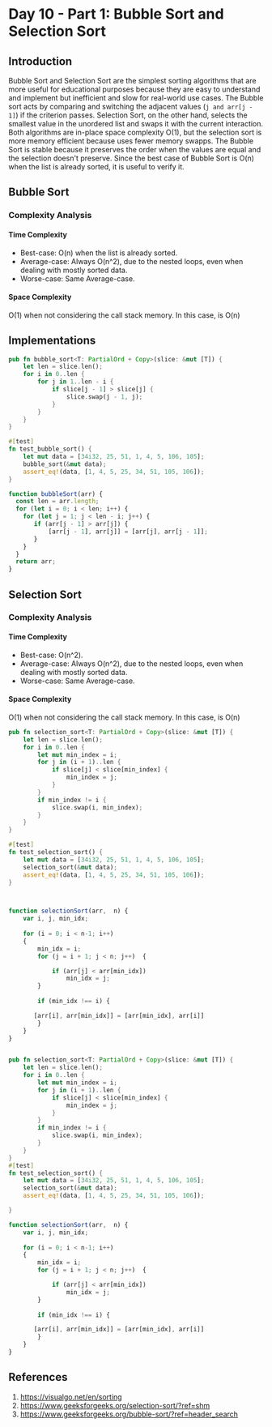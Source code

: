 # Day 10 - Part 1: Bubble Sort and Selection Sort

## Introduction
Bubble Sort and Selection Sort are the simplest sorting algorithms that are more useful for educational purposes because they are easy to understand and implement but inefficient and slow for real-world use cases. The Bubble sort acts by comparing and switching the adjacent values (``j and arr[j - 1]``) if the criterion passes. Selection Sort, on the other hand, selects the smallest value in the unordered list and swaps it with the current interaction. Both algorithms are in-place space complexity O(1), but the selection sort is more memory efficient because uses fewer memory swapps. The Bubble Sort is stable because it preserves the order when the values are equal and the selection doesn't preserve. Since the best case of Bubble Sort is O(n) when the list is already sorted, it is useful to verify it.

## Bubble Sort
### Complexity Analysis
#### Time Complexity
* Best-case: O(n) when the list is already sorted.
* Average-case: Always O(n^2), due to the nested loops, even when dealing with mostly sorted data.
* Worse-case: Same Average-case.

#### Space Complexity
O(1) when not considering the call stack memory. In this case, is O(n)

## Implementations
```rs
pub fn bubble_sort<T: PartialOrd + Copy>(slice: &mut [T]) {
    let len = slice.len();
    for i in 0..len {
        for j in 1..len - i {
            if slice[j - 1] > slice[j] {
                slice.swap(j - 1, j);
            }
        }
    }
}

#[test]
fn test_bubble_sort() {
    let mut data = [34i32, 25, 51, 1, 4, 5, 106, 105];
    bubble_sort(&mut data);
    assert_eq!(data, [1, 4, 5, 25, 34, 51, 105, 106]);
}
```
```js
function bubbleSort(arr) {
  const len = arr.length;  
  for (let i = 0; i < len; i++) {
    for (let j = 1; j < len - i; j++) {
       if (arr[j - 1] > arr[j]) {
           [arr[j - 1], arr[j]] = [arr[j], arr[j - 1]];
       }
    }
  }
  return arr; 
}
```

## Selection Sort
### Complexity Analysis
#### Time Complexity
* Best-case: O(n^2).
* Average-case: Always O(n^2), due to the nested loops, even when dealing with mostly sorted data.
* Worse-case: Same Average-case.

#### Space Complexity
O(1) when not considering the call stack memory. In this case, is O(n)

```rs
pub fn selection_sort<T: PartialOrd + Copy>(slice: &mut [T]) {
    let len = slice.len();
    for i in 0..len {
        let mut min_index = i;
        for j in (i + 1)..len {
            if slice[j] < slice[min_index] {
                min_index = j;
            }
        }
        if min_index != i {
            slice.swap(i, min_index);
        } 
    }
}

#[test]
fn test_selection_sort() {
    let mut data = [34i32, 25, 51, 1, 4, 5, 106, 105];
    selection_sort(&mut data);
    assert_eq!(data, [1, 4, 5, 25, 34, 51, 105, 106]);
}
```

```js


function selectionSort(arr,  n) { 
    var i, j, min_idx; 
  
    for (i = 0; i < n-1; i++) 
    { 
        min_idx = i; 
        for (j = i + 1; j < n; j++)  {

            if (arr[j] < arr[min_idx]) 
                min_idx = j; 
        }
  
        if (min_idx !== i) {

       [arr[i], arr[min_idx]] = [arr[min_idx], arr[i]]
        }
    } 
} 

```

```rs

pub fn selection_sort<T: PartialOrd + Copy>(slice: &mut [T]) {
    let len = slice.len();
    for i in 0..len {
        let mut min_index = i;
        for j in (i + 1)..len {
            if slice[j] < slice[min_index] {
                min_index = j;
            }
        }
        if min_index != i {
            slice.swap(i, min_index);
        }
    }
}
#[test]
fn test_selection_sort() {
    let mut data = [34i32, 25, 51, 1, 4, 5, 106, 105];
    selection_sort(&mut data);
    assert_eq!(data, [1, 4, 5, 25, 34, 51, 105, 106]);

}
``` 
```js
function selectionSort(arr,  n) { 
    var i, j, min_idx; 
  
    for (i = 0; i < n-1; i++) 
    { 
        min_idx = i; 
        for (j = i + 1; j < n; j++)  {

            if (arr[j] < arr[min_idx]) 
                min_idx = j; 
        }
  
        if (min_idx !== i) {

       [arr[i], arr[min_idx]] = [arr[min_idx], arr[i]]
        }
    } 
} 
```
## References
1. https://visualgo.net/en/sorting
2. https://www.geeksforgeeks.org/selection-sort/?ref=shm
3. https://www.geeksforgeeks.org/bubble-sort/?ref=header_search
